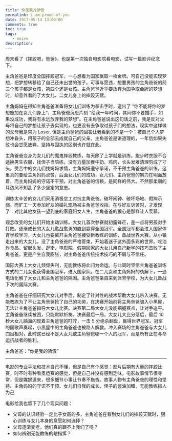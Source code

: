 ```yaml
---
title: 你是我的骄傲
permalink: i-am-proud-of-you
date: 2017-05-14 13:00:00
comments: true
toc: true
tags:
   - moive
description:
---
```


周末看了《摔跤吧，爸爸》，也是第一次独自电影院看电影，试写一篇影评纪念下。

主角爸爸是印度全国摔跤冠军，一心想着为国家赢取一枚金牌。可自己没能实现梦想，把梦想转移给了自己还未出世的孩子。可事与愿违，想要男孩的主角爸爸的前三个孩子都是女孩，第四个还是女孩。主角爸爸近乎要放弃为国争取金牌的梦想时，却意外看的了大女儿、二女儿身上的摔跤天赋。

<!-- more -->

主角妈妈在得知主角爸爸准备将女儿们训练为拳击手时，道出了 “你不能将你的梦想施加在女儿们身上”，主角爸爸沉思片刻 “给我一年时间，其间你不要插手，如果没成功，我将有永远放弃我的梦想”。在主角爸爸说出这句话之前，我是反对父母将自己的梦想让孩子去实现的，也更没有去争取过孩子们的想法，现实中这样做的父母我是常为 Loser. 但是主角爸爸的回答让我看到的不是一个：被自己个人梦想冲昏头，用孩子的全部去成就自己的父亲。主角爸爸是讲道理的，一年后如果失败也会甘愿放弃。坚持与固执的区别也许就在此。

主角爸爸变身为女儿们的魔鬼摔跤教练，每天除了上学就是训练，跑步时衣服不合适换男生衣服，找侄子当陪练，没有力量加餐牛奶、鸡肉，长头发难清理剪成了寸头。受苦中的女儿们找妈妈求情，主角妈妈遵守承诺，不干预主角爸爸的训练。这里真的要给主角妈妈点赞，后面女儿们的成功，女儿们、主角爸爸的努力在明面放着，而主角妈妈的守诺不干预，对主角爸爸的信赖，是同样的伟大。不然那柔弱的耳边风不知乱了多少坚定的意志。

训练太辛苦的女儿们采用消极怠工对抗主角爸爸。破坏闹钟、破坏场地、假摔示弱。而旷工一天参加好友的婚礼现场被主角爸爸收拾。在与好友诉苦时，才发现了：对比其他女孩一望到底的家庭妇女人生，主角爸爸的狠心是那样让人羡慕。

观念改变的女儿们开始主动训练。大女儿首次参赛就初露锋芒，差一点将男孩对手打败。逐渐成长的大女儿愈战愈勇的直到赢得全国冠军。全国冠军都会进入国家体育学校学习，大女儿也要离开主角爸爸接受新教练的训练，备战世界大赛。从小镇走出来的大女儿，没了主角爸爸的严格管束，开始着迷于这外面多彩的世界。吃油炸食品、留起头发、逛街、电影院。假期回家的大女儿用自己新学的技巧击败了主角爸爸，更是产生自我膨胀，对主角爸爸传统技术技巧的不屑与不信任。

国际大赛上大女儿频频失利，无能教练将此归为命运。与此同时坚信主角爸爸训练方式的二儿女也获得全国冠军，进入国家队。在二儿女和主角妈妈的劝解下，一通电话化解了大女儿和主角爸爸的隔阂。主角爸爸亲自来到体育学校，为大女儿备战下次的国际大赛。

主角爸爸在仔细研究大女儿对手后，制定了针对性的战术帮助大女儿杀入决赛。无能教练为了不让主角爸爸抢了自己的功劳，在决赛开始前将主角爸爸骗入小黑屋，无法让主角爸爸指导大女儿比赛。决赛第二局大女儿没能把握赛点，让对手追平。主角爸爸继续被困，只能默默祈祷。决赛最后一局，大女儿大比分落后，最后 10 秒大女儿脑海闪现着主角爸爸的叮咛，一击 5 分绝杀翻盘，赢得世界冠军。冠军的国歌声奏起，小黑屋中的主角爸爸也被路人解救，冲入赛场的主角爸爸与大女儿四目相对，此时这已经不是大女儿或主角爸爸哪一个人的冠军，而是所有正在与命运抗战者的胜利。

主角爸爸：“你是我的骄傲”

---

电影的专业手法和技术自己不懂，但是自己有个感觉：影片后期有大量的摔跤比赛，时不时有种看奥运赛的感觉，但是自己并没有感到乏味。电影故事情节很寻常，但是娓娓道来，很多细节小事让节奏不拖沓。故事人物有主角爸爸的理性和坚持、主角妈妈的守诺不干预、女儿们自我的成长、侄子的酱油加醋、无能教练损人为己

电影给我也留下了几个现实问题：
- 父母的认识经验一定比子女高的多，主角爸爸在看到女儿们的摔跤天赋时，狠心训练与女儿本身的意愿如何选择？
- 父母逐渐变老，他们真的跟不上我们了吗？
- 如何辨别无能教练的瞎指挥？
